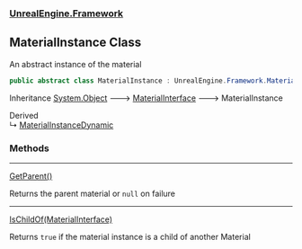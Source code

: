 ### [UnrealEngine.Framework](UnrealEngine_Framework.md 'UnrealEngine.Framework')
## MaterialInstance Class
An abstract instance of the material  
```csharp
public abstract class MaterialInstance : UnrealEngine.Framework.MaterialInterface
```

Inheritance [System.Object](https://docs.microsoft.com/en-us/dotnet/api/System.Object 'System.Object') &#129106; [MaterialInterface](MaterialInterface.md 'UnrealEngine.Framework.MaterialInterface') &#129106; MaterialInstance  

Derived  
&#8627; [MaterialInstanceDynamic](MaterialInstanceDynamic.md 'UnrealEngine.Framework.MaterialInstanceDynamic')  
### Methods

***
[GetParent()](MaterialInstance_GetParent().md 'UnrealEngine.Framework.MaterialInstance.GetParent()')

Returns the parent material or `null` on failure  

***
[IsChildOf(MaterialInterface)](MaterialInstance_IsChildOf(MaterialInterface).md 'UnrealEngine.Framework.MaterialInstance.IsChildOf(UnrealEngine.Framework.MaterialInterface)')

Returns `true` if the material instance is a child of another Material  
